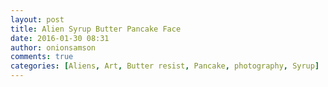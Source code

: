```yaml
---
layout: post
title: Alien Syrup Butter Pancake Face
date: 2016-01-30 08:31
author: onionsamson
comments: true
categories: [Aliens, Art, Butter resist, Pancake, photography, Syrup]
---
```

<div class="
          image-block-outer-wrapper
          layout-caption-below
          design-layout-inline
          
          
          
        ">

      

      
        <figure class="
              sqs-block-image-figure
              intrinsic
            " style="max-width:3024px;">
          
        
        

        
          
            
          <div style="padding-bottom:100%;" class="
                image-block-wrapper
                
          
        
                has-aspect-ratio
              ">
            <img src="http://onionsamson.files.wordpress.com/2016/01/f16a0-image.jpg" alt="image.jpg" /><img class="thumb-image" alt="image.jpg" />
          </div>
        
          
        

        
      
        </figure>
      

    </div>
  



<p>A butter resist syrup painting on this morning's pancake.</p>
